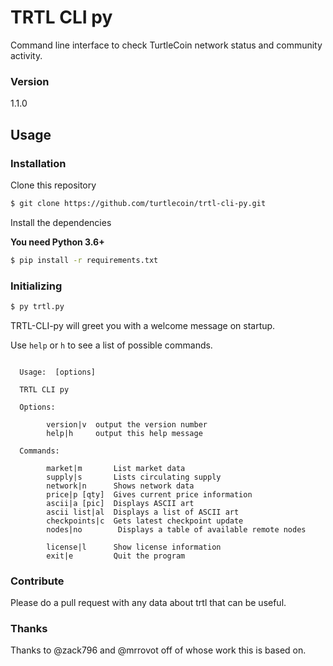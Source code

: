 # TRTL CLI py

Command line interface to check TurtleCoin network status and community activity.

### Version
1.1.0

## Usage

### Installation
Clone this repository

```sh
$ git clone https://github.com/turtlecoin/trtl-cli-py.git
```

Install the dependencies

**You need Python 3.6+**

```sh
$ pip install -r requirements.txt
```

### Initializing

```sh
$ py trtl.py
```

TRTL-CLI-py will greet you with a welcome message on startup.

Use `help` or `h` to see a list of possible commands.

```

  Usage:  [options]

  TRTL CLI py

  Options:

        version|v  output the version number
        help|h     output this help message

  Commands:

        market|m       List market data
        supply|s       Lists circulating supply
        network|n      Shows network data
        price|p [qty]  Gives current price information
        ascii|a [pic]  Displays ASCII art
        ascii list|al  Displays a list of ASCII art
        checkpoints|c  Gets latest checkpoint update
        nodes|no        Displays a table of available remote nodes

        license|l      Show license information
        exit|e         Quit the program
``` 

### Contribute

Please do a pull request with any data about trtl that can be useful.

### Thanks

Thanks to @zack796 and @mrrovot off of whose work this is based on.
